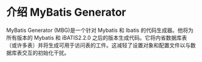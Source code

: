 # 介绍 MyBatis Generator

MyBatis Generator (MBG)是一个针对 Mybatis 和 Ibatis 的代码生成器。他将为所有版本的 Mybatis 和 iBATIS2.2.0 之后的版本生成代码。它将内省数据库表（或许多表）并将生成可用于访问表的工件。这减轻了设置对象和配置文件以与数据库表交互的初始化干扰。